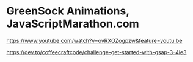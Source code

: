 # GreenSock Animations, JavaScriptMarathon.com

https://www.youtube.com/watch?v=ovRXOZogpzw&feature=youtu.be

https://dev.to/coffeecraftcode/challenge-get-started-with-gsap-3-4ie3